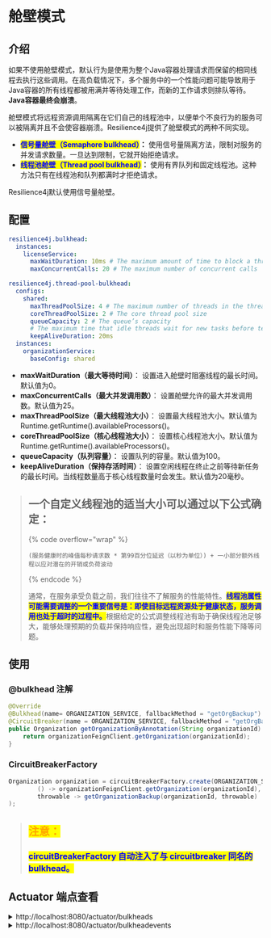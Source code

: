 # 舱壁模式

## 介绍

如果不使用舱壁模式，默认行为是使用为整个Java容器处理请求而保留的相同线程去执行这些调用。在高负载情况下，多个服务中的一个性能问题可能导致用于Java容器的所有线程都被用满并等待处理工作，而新的工作请求则排队等待。**Java容器最终会崩溃**。

舱壁模式将远程资源调用隔离在它们自己的线程池中，以便单个不良行为的服务可以被隔离并且不会使容器崩溃。Resilience4j提供了舱壁模式的两种不同实现。

* <mark style="color:blue;">**信号量舱壁（Semaphore bulkhead）**</mark>**：** 使用信号量隔离方法，限制对服务的并发请求数量。一旦达到限制，它就开始拒绝请求。
* <mark style="color:blue;">**线程池舱壁（Thread pool bulkhead）**</mark>**：** 使用有界队列和固定线程池。这种方法只有在线程池和队列都满时才拒绝请求。

Resilience4j默认使用信号量舱壁。

## 配置

```yaml
resilience4j.bulkhead:
  instances:
    licenseService:
      maxWaitDuration: 10ms # The maximum amount of time to block a thread
      maxConcurrentCalls: 20 # The maximum number of concurrent calls

resilience4j.thread-pool-bulkhead:
  configs:
    shared:
      maxThreadPoolSize: 4 # The maximum number of threads in the thread pool
      coreThreadPoolSize: 2 # The core thread pool size
      queueCapacity: 2 # The queue’s capacity
      # The maximum time that idle threads wait for new tasks before terminating
      keepAliveDuration: 20ms 
  instances:
    organizationService:
      baseConfig: shared
```

* **maxWaitDuration（最大等待时间）**： 设置进入舱壁时阻塞线程的最长时间。默认值为0。
* **maxConcurrentCalls（最大并发调用数）**： 设置舱壁允许的最大并发调用数。默认值为25。
* **maxThreadPoolSize（最大线程池大小）**： 设置最大线程池大小。默认值为 Runtime.getRuntime().availableProcessors()。
* **coreThreadPoolSize（核心线程池大小）**： 设置核心线程池大小。默认值为 Runtime.getRuntime().availableProcessors()。
* **queueCapacity（队列容量）**： 设置队列的容量。默认值为100。
* **keepAliveDuration（保持存活时间）**： 设置空闲线程在终止之前等待新任务的最长时间。当线程数量高于核心线程数量时会发生。默认值为20毫秒。

> ## 一个自定义线程池的适当大小可以通过以下公式确定：
>
> {% code overflow="wrap" %}
> ```plsql
> (服务健康时的峰值每秒请求数 * 第99百分位延迟（以秒为单位）) + 一小部分额外线程以应对潜在的开销或负荷波动
> ```
> {% endcode %}
>
> 通常，在服务承受负载之前，我们往往不了解服务的性能特性。<mark style="color:blue;">**线程池属性可能需要调整的一个重要信号是：即使目标远程资源处于健康状态，服务调用也处于超时的过程中。**</mark>根据给定的公式调整线程池有助于确保线程池足够大，能够处理预期的负载并保持响应性，避免出现超时和服务性能下降等问题。

## 使用

### @bulkhead 注解

```java
@Override
@Bulkhead(name= ORGANIZATION_SERVICE, fallbackMethod = "getOrgBackup")
@CircuitBreaker(name = ORGANIZATION_SERVICE, fallbackMethod = "getOrgBackup")
public Organization getOrganizationByAnnotation(String organizationId) {
    return organizationFeignClient.getOrganization(organizationId);
}
```

### CircuitBreakerFactory

```java
Organization organization = circuitBreakerFactory.create(ORGANIZATION_SERVICE).run(
        () -> organizationFeignClient.getOrganization(organizationId),
        throwable -> getOrganizationBackup(organizationId, throwable)
);
```

> ## <mark style="color:orange;">注意：</mark>
>
> ### <mark style="color:blue;">circuitBreakerFactory 自动注入了与 circuitbreaker 同名的 bulkhead。</mark>

## Actuator 端点查看

<details>

<summary>http://localhost:8080/actuator/bulkheads</summary>

```json
{
    "bulkheads": [
        "licenseService",
        "organizationService"
    ]
}
```

</details>

<details>

<summary>http://localhost:8080/actuator/bulkheadevents</summary>

```json
{
    "bulkheadEvents": [
        {
            "bulkheadName": "organizationService",
            "type": "CALL_PERMITTED",
            "creationTime": "2023-12-10T15:33:44.013023100+08:00[Asia/Shanghai]"
        },
        {
            "bulkheadName": "organizationService",
            "type": "CALL_FINISHED",
            "creationTime": "2023-12-10T15:33:59.058528600+08:00[Asia/Shanghai]"
        }
    ]
}
```

</details>
